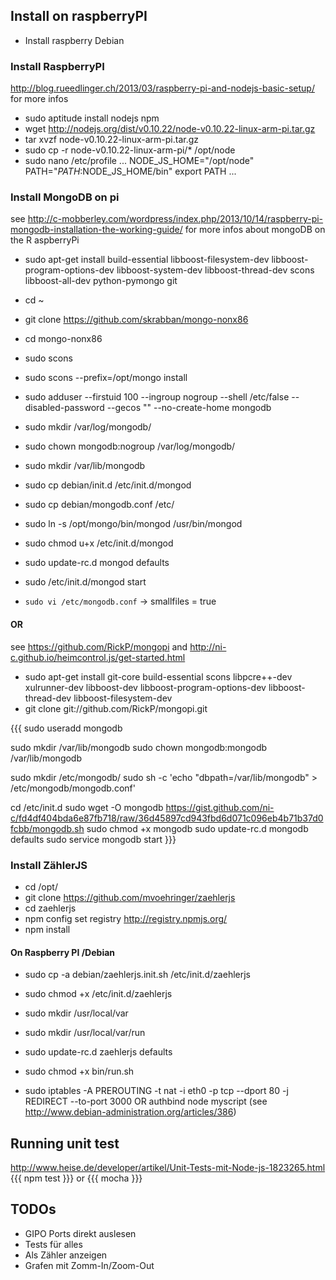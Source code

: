 
## Install on raspberryPI

  * Install raspberry Debian
 ### Install RaspberryPI 
http://blog.rueedlinger.ch/2013/03/raspberry-pi-and-nodejs-basic-setup/ for more infos
  * sudo aptitude install nodejs npm
  * wget http://nodejs.org/dist/v0.10.22/node-v0.10.22-linux-arm-pi.tar.gz
  * tar xvzf node-v0.10.22-linux-arm-pi.tar.gz
  * sudo cp -r node-v0.10.22-linux-arm-pi/* /opt/node
  * sudo nano /etc/profile 
...
NODE_JS_HOME="/opt/node"
PATH="$PATH:$NODE_JS_HOME/bin"
export PATH
...


### Install MongoDB on pi 
see http://c-mobberley.com/wordpress/index.php/2013/10/14/raspberry-pi-mongodb-installation-the-working-guide/ for more infos about mongoDB on the R
  aspberryPi

 * sudo apt-get install build-essential libboost-filesystem-dev libboost-program-options-dev libboost-system-dev libboost-thread-dev scons libboost-all-dev python-pymongo git
 * cd ~
 * git clone https://github.com/skrabban/mongo-nonx86
 * cd mongo-nonx86
 
 * sudo scons
 * sudo scons --prefix=/opt/mongo install
 * sudo adduser --firstuid 100 --ingroup nogroup --shell /etc/false --disabled-password --gecos "" --no-create-home mongodb
 * sudo mkdir /var/log/mongodb/
 * sudo chown mongodb:nogroup /var/log/mongodb/
 * sudo mkdir /var/lib/mongodb
 * sudo cp debian/init.d /etc/init.d/mongod
 * sudo cp debian/mongodb.conf /etc/
 * sudo ln -s /opt/mongo/bin/mongod /usr/bin/mongod
 * sudo chmod u+x /etc/init.d/mongod
 * sudo update-rc.d mongod defaults
 * sudo /etc/init.d/mongod start

 * `sudo vi /etc/mongodb.conf`  -> smallfiles = true

#### OR ####
see https://github.com/RickP/mongopi and http://ni-c.github.io/heimcontrol.js/get-started.html
 * sudo apt-get install git-core build-essential scons libpcre++-dev xulrunner-dev libboost-dev libboost-program-options-dev libboost-thread-dev libboost-filesystem-dev
 * git clone git://github.com/RickP/mongopi.git

 {{{
 sudo useradd mongodb

sudo mkdir /var/lib/mongodb
sudo chown mongodb:mongodb /var/lib/mongodb
   
sudo mkdir /etc/mongodb/
sudo sh -c 'echo "dbpath=/var/lib/mongodb" > /etc/mongodb/mongodb.conf'

cd /etc/init.d
sudo wget -O mongodb https://gist.github.com/ni-c/fd4df404bda6e87fb718/raw/36d45897cd943fbd6d071c096eb4b71b37d0fcbb/mongodb.sh
sudo chmod +x mongodb
sudo update-rc.d mongodb defaults
sudo service mongodb start
 }}}


 ### Install ZählerJS
  * cd /opt/
  * git clone  https://github.com/mvoehringer/zaehlerjs
  * cd zaehlerjs
  * npm config set registry http://registry.npmjs.org/
  * npm install

 ####  On Raspberry PI /Debian
  * sudo cp -a debian/zaehlerjs.init.sh /etc/init.d/zaehlerjs
  * sudo chmod +x /etc/init.d/zaehlerjs
  * sudo mkdir /usr/local/var
  * sudo mkdir /usr/local/var/run
  * sudo update-rc.d zaehlerjs defaults
  * sudo chmod +x bin/run.sh


  * sudo iptables -A PREROUTING -t nat -i eth0 -p tcp --dport 80 -j REDIRECT --to-port 3000 
    OR 
    authbind node myscript (see http://www.debian-administration.org/articles/386)


## Running unit test
http://www.heise.de/developer/artikel/Unit-Tests-mit-Node-js-1823265.html
{{{
npm test
}}}
or 
{{{
  mocha
}}}


## TODOs
 * GIPO Ports direkt auslesen
 * Tests für alles
 * Als Zähler anzeigen
 * Grafen mit Zomm-In/Zoom-Out 
